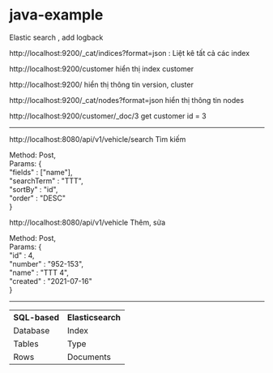 # java-example
Elastic search , add logback
<p>http://localhost:9200/_cat/indices?format=json : Liệt kê tất cả các index</p>
<p>http://localhost:9200/customer hiển thị index customer</p>
<p>http://localhost:9200/ hiển thị thông tin version, cluster</p>
<p>http://localhost:9200/_cat/nodes?format=json hiển thị thông tin nodes</p>
<p>http://localhost:9200/customer/_doc/3 get customer id = 3</p>
<hr>
<p>http://localhost:8080/api/v1/vehicle/search Tìm kiếm<p>
<div>
Method: Post,  </br>
Params: { </br>
    "fields" : ["name"], </br>
    "searchTerm" : "TTT",  </br>
    "sortBy" : "id",  </br>
    "order" : "DESC" </br>
} </br>
</div>

<p>http://localhost:8080/api/v1/vehicle Thêm, sửa</p>
<div>
Method: Post, </br>
Params: { </br>
    "id" : 4, </br>
    "number" : "952-153", </br>
    "name" : "TTT 4", </br>
    "created" : "2021-07-16" </br>
}
</div>

<hr>
<div>
    <table>
        <tr>
            <th>SQL-based</th>
            <th>Elasticsearch</th>
        </tr>
        <tr>
            <td>Database</td>
            <td>Index</td>
        </tr>
        <tr>
            <td>Tables</td>
            <td>Type</td>
        </tr>
        <tr>
            <td>Rows</td>
            <td>Documents</td>
        </tr>
    </table>
</div>

